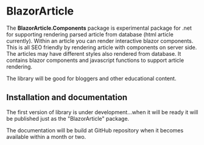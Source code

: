 
# BlazorArticle

The **BlazorArticle.Components** package is experimental package for .net for supporting rendering parsed article from database (html article currently). Within an article you can render interactive blazor components. This is all SEO friendly by rendering article with components on server side. The articles may have different styles also rendered from database. It contains blazor components and javascript functions to support article rendering.

The library will be good for bloggers and other educational content.

## Installation and documentation

The first version of library is under development...when it will be ready it will be published just as the "BlazorArticle" package.

The documentation will be build at GitHub repository when it becomes available within a month or two.